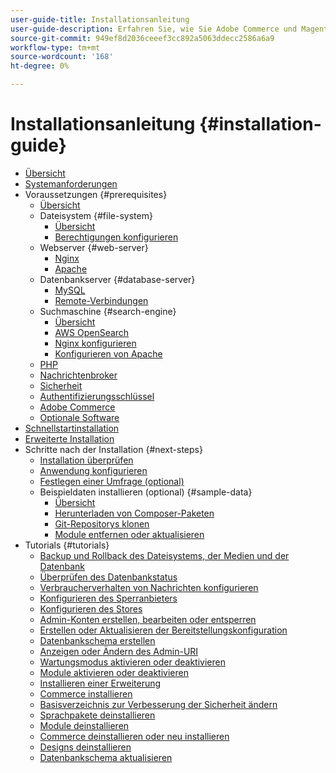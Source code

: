 ```yaml
---
user-guide-title: Installationsanleitung
user-guide-description: Erfahren Sie, wie Sie Adobe Commerce und Magento Open Source für lokale Bereitstellungen installieren.
source-git-commit: 949ef8d2036ceeef3cc892a5063ddecc2586a6a9
workflow-type: tm+mt
source-wordcount: '168'
ht-degree: 0%

---
```



# Installationsanleitung {#installation-guide}

- [Übersicht](overview.md)
- [Systemanforderungen](system-requirements.md)
- Voraussetzungen {#prerequisites}
   - [Übersicht](prerequisites/overview.md)
   - Dateisystem {#file-system}
      - [Übersicht](prerequisites/file-system/overview.md)
      - [Berechtigungen konfigurieren](prerequisites/file-system/configure-permissions.md)
   - Webserver {#web-server}
      - [Nginx](prerequisites/web-server/nginx.md)
      - [Apache](prerequisites/web-server/apache.md)
   - Datenbankserver {#database-server}
      - [MySQL](prerequisites/database/mysql.md)
      - [Remote-Verbindungen](prerequisites/database/mysql-remote.md)
   - Suchmaschine {#search-engine}
      - [Übersicht](prerequisites/search-engine/overview.md)
      - [AWS OpenSearch](prerequisites/search-engine/aws-opensearch.md)
      - [Nginx konfigurieren](prerequisites/search-engine/configure-nginx.md)
      - [Konfigurieren von Apache](prerequisites/search-engine/configure-apache.md)
   - [PHP](prerequisites/php-settings.md)
   - [Nachrichtenbroker](prerequisites/rabbitmq.md)
   - [Sicherheit](prerequisites/security.md)
   - [Authentifizierungsschlüssel](prerequisites/authentication-keys.md)
   - [Adobe Commerce](prerequisites/commerce.md)
   - [Optionale Software](prerequisites/optional-software.md)
- [Schnellstartinstallation](composer.md)
- [Erweiterte Installation](advanced.md)
- Schritte nach der Installation {#next-steps}
   - [Installation überprüfen](next-steps/verify.md)
   - [Anwendung konfigurieren](next-steps/configuration.md)
   - [Festlegen einer Umfrage (optional)](next-steps/set-umask.md)
   - Beispieldaten installieren (optional) {#sample-data}
      - [Übersicht](sample-data/overview.md)
      - [Herunterladen von Composer-Paketen](sample-data/composer-packages.md)
      - [Git-Repositorys klonen](sample-data/git-repositories.md)
      - [Module entfernen oder aktualisieren](sample-data/remove-or-update.md)
- Tutorials {#tutorials}
   - [Backup und Rollback des Dateisystems, der Medien und der Datenbank](tutorials/backup.md)
   - [Überprüfen des Datenbankstatus](tutorials/database-status.md)
   - [Verbraucherverhalten von Nachrichten konfigurieren](tutorials/message-consumers.md)
   - [Konfigurieren des Sperranbieters](tutorials/lock-provider.md)
   - [Konfigurieren des Stores](tutorials/store.md)
   - [Admin-Konten erstellen, bearbeiten oder entsperren](tutorials/admin.md)
   - [Erstellen oder Aktualisieren der Bereitstellungskonfiguration](tutorials/deployment.md)
   - [Datenbankschema erstellen](tutorials/database.md)
   - [Anzeigen oder Ändern des Admin-URI](tutorials/admin-uri.md)
   - [Wartungsmodus aktivieren oder deaktivieren](tutorials/maintenance-mode.md)
   - [Module aktivieren oder deaktivieren](tutorials/manage-modules.md)
   - [Installieren einer Erweiterung](tutorials/extensions.md)
   - [Commerce installieren](tutorials/install.md)
   - [Basisverzeichnis zur Verbesserung der Sicherheit ändern](tutorials/docroot.md)
   - [Sprachpakete deinstallieren](tutorials/language-packages.md)
   - [Module deinstallieren](tutorials/uninstall-modules.md)
   - [Commerce deinstallieren oder neu installieren](tutorials/uninstall.md)
   - [Designs deinstallieren](tutorials/themes.md)
   - [Datenbankschema aktualisieren](tutorials/database-upgrade.md)
